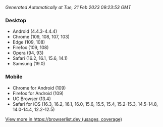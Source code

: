 _Generated Automatically at Tue, 21 Feb 2023 09:23:53 GMT_

### Desktop

- Android (4.4.3-4.4.4)
- Chrome (109, 108, 107, 103)
- Edge (109, 108)
- Firefox (109, 108)
- Opera (94, 93)
- Safari (16.2, 16.1, 15.6, 14.1)
- Samsung (19.0)

### Mobile

- Chrome for Android (109)
- Firefox for Android (109)
- UC Browser (13.4)
- Safari for iOS (16.3, 16.2, 16.1, 16.0, 15.6, 15.5, 15.4, 15.2-15.3, 14.5-14.8, 14.0-14.4, 12.2-12.5)

[View more in https://browserlist.dev (usages, coverage)](https://browserslist.dev/?q=PjAuMiUsbm90IGRlYWQsbm90IG9wX21pbmkgYWxs)
